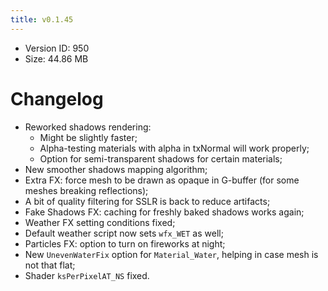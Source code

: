 ```yaml
---
title: v0.1.45
---
```


*   Version ID: 950
*   Size: 44.86 MB

# Changelog

*   Reworked shadows rendering:
    *   Might be slightly faster;
    *   Alpha-testing materials with alpha in txNormal will work properly;
    *   Option for semi-transparent shadows for certain materials;
*   New smoother shadows mapping algorithm;
*   Extra FX: force mesh to be drawn as opaque in G-buffer (for some meshes breaking reflections);
*   A bit of quality filtering for SSLR is back to reduce artifacts;
*   Fake Shadows FX: caching for freshly baked shadows works again;
*   Weather FX setting conditions fixed;
*   Default weather script now sets `wfx_WET` as well;
*   Particles FX: option to turn on fireworks at night;
*   New `UnevenWaterFix` option for `Material_Water`, helping in case mesh is not that flat;
*   Shader `ksPerPixelAT_NS` fixed.
